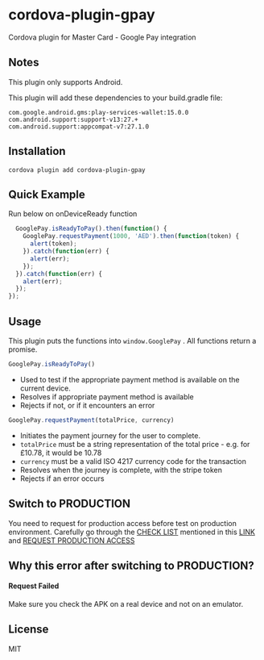 # cordova-plugin-gpay

Cordova plugin for Master Card - Google Pay integration

## Notes
This plugin only supports Android.

This plugin will add these dependencies to your build.gradle file:

    com.google.android.gms:play-services-wallet:15.0.0
    com.android.support:support-v13:27.+
    com.android.support:appcompat-v7:27.1.0
    

## Installation
    cordova plugin add cordova-plugin-gpay

## Quick Example

Run below on onDeviceReady function

```javascript
  GooglePay.isReadyToPay().then(function() {
    GooglePay.requestPayment(1000, 'AED').then(function(token) {
      alert(token);
    }).catch(function(err) {
      alert(err);
    });
  }).catch(function(err) {
    alert(err);
  });
});
```

## Usage
  This plugin puts the functions into `window.GooglePay` .
  All functions return a promise.

```javascript
GooglePay.isReadyToPay()
```
-  Used to test if the appropriate payment method is available on the current device.
-  Resolves if appropriate payment method is available
-  Rejects if not, or if it encounters an error

```javascript
GooglePay.requestPayment(totalPrice, currency)
```

-  Initiates the payment journey for the user to complete.
-  `totalPrice` must be a string representation of the total price - e.g. for £10.78, it would be 10.78
-  `currency` must be a valid ISO 4217 currency code for the transaction
-  Resolves when the journey is complete, with the stripe token
-  Rejects if an error occurs

## Switch to PRODUCTION

You need to request for production access before test on production environment. Carefully go through the [CHECK LIST](https://developers.google.com/pay/api/android/guides/test-and-deploy/integration-checklist) mentioned in this [LINK](https://developers.google.com/pay/api/android/guides/test-and-deploy/integration-checklist) and [REQUEST PRODUCTION ACCESS](https://services.google.com/fb/forms/googlepayAPIenable)

## Why this error after switching to PRODUCTION?

#### Request Failed

Make sure you check the APK on a real device and not on an emulator.


## License

MIT
